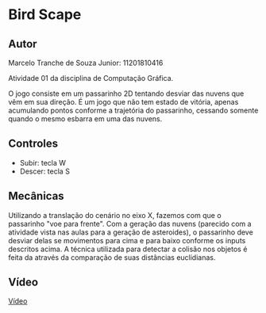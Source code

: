 # Bird Scape
## Autor

Marcelo Tranche de Souza Junior: 11201810416

Atividade 01 da disciplina de Computação Gráfica.

O jogo consiste em um passarinho 2D tentando desviar das nuvens que vêm em sua direção. É um jogo que não tem estado de vitória, apenas acumulando pontos conforme a trajetória do passarinho, cessando somente quando o mesmo esbarra em uma das nuvens.

## Controles

 - Subir: tecla W
 - Descer: tecla S
 
## Mecânicas
Utilizando a translação do cenário no eixo X, fazemos com que o passarinho "voe para frente". Com a geração das nuvens (parecido com a atividade vista nas aulas para a geração de asteroides), o passarinho deve desviar delas se movimentos para cima e para baixo conforme os inputs descritos acima. A técnica utilizada para detectar a colisão nos objetos é feita da através da comparação de suas distâncias euclidianas.

## Vídeo
[Vídeo](https://drive.google.com/file/d/1D31_dymlSxXCxYaHvn2GmWl-UdddQIt3/view)
